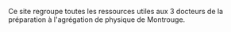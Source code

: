 Ce site regroupe toutes les ressources utiles aux 3 docteurs de la préparation à l'agrégation de physique de Montrouge.

